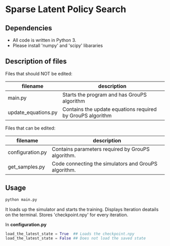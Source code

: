 Sparse Latent Policy Search
==========


Dependencies
------------

- All code is written in Python 3.
- Please install 'numpy' and 'scipy' libararies

Description of files
--------------------

Files that should NOT be edited:

filename                          |  description
----------------------------------|------------------------------------------------------------------------------------
main.py                           |  Starts the program and has GrouPS algorithm
update_equations.py               |  Contains the update equations required by GrouPS algorithm

Files that can be edited:

filename                          |  description
----------------------------------|------------------------------------------------------------------------------------
configuration.py                  |  Contains parameters required by GrouPS algorithm.
get_samples.py                    |  Code connecting the simulators and GrouPS algorithm.



Usage
--------------------

```python
python main.py
```
It loads up the simulator and starts the training. Displays Iteration deatails on the terminal. Stores 'checkpoint.npy' for every iteration.

In **configuration.py** 

```python
load_the_latest_state = True  ## Loads the checkpoint.npy
load_the_latest_state = False ## Does not load the saved state

```

